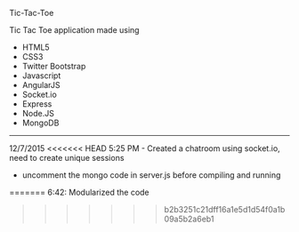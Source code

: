 Tic-Tac-Toe

Tic Tac Toe application made using 
- HTML5
- CSS3
- Twitter Bootstrap
- Javascript
- AngularJS
- Socket.io
- Express
- Node.JS
- MongoDB


----------------------------------------------------

12/7/2015
<<<<<<< HEAD
5:25 PM - Created a chatroom using socket.io, need to create unique sessions 
- uncomment the mongo code in server.js before compiling and running


=======
6:42: Modularized the code
>>>>>>> b2b3251c21dff16a1e5d1d54f0a1b09a5b2a6eb1
